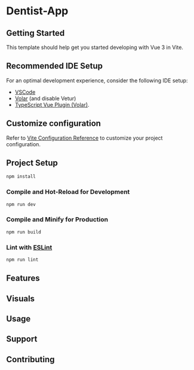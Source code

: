 # Dentist-App

## Getting Started

This template should help get you started developing with Vue 3 in Vite.

## Recommended IDE Setup
For an optimal development experience, consider the following IDE setup:

- [VSCode](https://code.visualstudio.com/) 
- [Volar](https://marketplace.visualstudio.com/items?itemName=Vue.volar) (and disable Vetur) 
- [TypeScript Vue Plugin (Volar)](https://marketplace.visualstudio.com/items?itemName=Vue.vscode-typescript-vue-plugin).

## Customize configuration

Refer to [Vite Configuration Reference](https://vitejs.dev/config/) to customize your project configuration.

## Project Setup

```sh
npm install
```

### Compile and Hot-Reload for Development

```sh
npm run dev
```

### Compile and Minify for Production

```sh
npm run build
```

### Lint with [ESLint](https://eslint.org/)

```sh
npm run lint
```
## Features

## Visuals
## Usage
## Support
## Contributing


